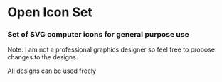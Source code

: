 # Open Icon Set

### Set of SVG computer icons for general purpose use

Note: I am not a professional graphics designer so feel free to propose changes to the designs

All designs can be used freely
